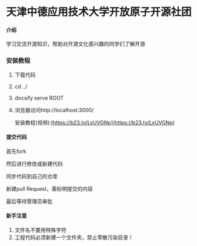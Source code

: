 # 天津中德应用技术大学开放原子开源社团

#### 介绍
学习交流开源知识，帮助对开源文化感兴趣的同学们了解开源

### 安装教程
1. 下载代码
2. cd ../
3. docsify serve ROOT
4. 浏览器访问http://localhost:3000/

   安装教程(视频):[https://b23.tv/LvUVGNp](https://b23.tv/LvUVGNp)

#### 提交代码


首先fork

然后进行修改或新建代码

同步代码到自己的仓库

新建pull Request，需标明提交的内容

最后等待管理员审批

#### 新手注意
1. 文件名不要用特殊字符
2. 工程代码必须新建一个文件夹，禁止零散污染目录！